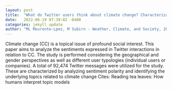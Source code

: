 ```yaml
---
layout: post
title:  "What do Twitter users think about climate change? Characterization of Twitter interactions considering geographical, gender and account typologies perspectives."
date:   2022-06-19 07:39:02 -0400
categories: jekyll update
author: "ML Mouronte-Lpez, M Subirn - Weather, Climate, and Society, 2022"
---
```

Climate change (CC) is a topical issue of profound social interest. This paper aims to analyze the sentiments expressed in Twitter interactions in relation to CC. The study is performed considering the geographical and gender perspectives as well as different user typologies (individual users or companies). A total of 92,474 Twitter messages were utilized for the study. These are characterized by analyzing sentiment polarity and identifying the underlying topics related to climate change  Cites: Reading tea leaves: How humans interpret topic models